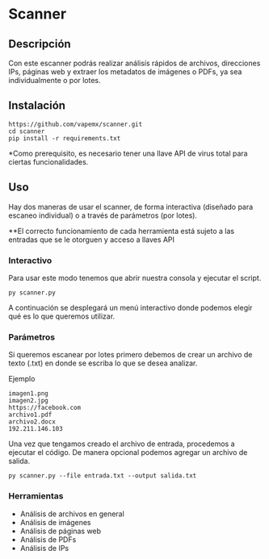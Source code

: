 # Scanner


## Descripción

Con este escanner podrás realizar análisís rápidos de archivos, direcciones IPs, páginas web y extraer los metadatos de imágenes o PDFs, ya sea individualmente o por lotes.


## Instalación

```
https://github.com/vapemx/scanner.git
cd scanner
pip install -r requirements.txt
```

*Como prerequisito, es necesario tener una llave API de virus total para ciertas funcionalidades.

## Uso

Hay dos maneras de usar el scanner, de forma interactiva (diseñado para escaneo individual) o a través de parámetros (por lotes).

**El correcto funcionamiento de cada herramienta está sujeto a las entradas que se le otorguen y acceso a llaves API

### Interactivo

Para usar este modo tenemos que abrir nuestra consola y ejecutar el script.

`py scanner.py`

A continuación se desplegará un menú interactivo donde podemos elegir qué es lo que queremos utilizar.


### Parámetros

Si queremos escanear por lotes primero debemos de crear un archivo de texto (.txt) en donde se escriba
lo que se desea analizar.

Ejemplo

```
imagen1.png
imagen2.jpg
https://facebook.com
archivo1.pdf
archivo2.docx
192.211.146.103
```

Una vez que tengamos creado el archivo de entrada, procedemos a ejecutar el código. 
De manera opcional podemos agregar un archivo de salida.

`py scanner.py --file entrada.txt --output salida.txt`


### Herramientas

- Análisis de archivos en general
- Análisis de imágenes
- Análisis de páginas web
- Análisis de PDFs
- Análisis de IPs